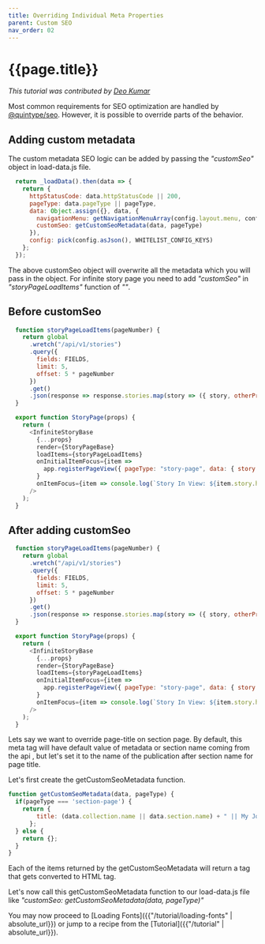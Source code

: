 ```yaml
---
title: Overriding Individual Meta Properties
parent: Custom SEO
nav_order: 02
---
```


# {{page.title}}

*This tutorial was contributed by [Deo Kumar](https://www.linkedin.com/in/deo-kumar)*

Most common requirements for SEO optimization are handled by [@quintype/seo](https://developers.quintype.com/quintype-node-seo/). However, it is possible to override parts of the behavior.

## Adding custom metadata

The custom metadata SEO logic can be added by passing the *"customSeo"* object in load-data.js file. 

```javascript
  return _loadData().then(data => {
    return {
      httpStatusCode: data.httpStatusCode || 200,
      pageType: data.pageType || pageType,
      data: Object.assign({}, data, {
        navigationMenu: getNavigationMenuArray(config.layout.menu, config.sections),
        customSeo: getCustomSeoMetadata(data, pageType)
      }),
      config: pick(config.asJson(), WHITELIST_CONFIG_KEYS)
    };
  });
```
The above customSeo object will overwrite all the metadata which you will pass in the object. For infinite story page you need to add *"customSeo"* in *"storyPageLoadItems"* function of *"<InfiniteStoryBase />"*.

## Before customSeo
```javascript
  function storyPageLoadItems(pageNumber) {
    return global
      .wretch("/api/v1/stories")
      .query({
        fields: FIELDS,
        limit: 5,
        offset: 5 * pageNumber
      })
      .get()
      .json(response => response.stories.map(story => ({ story, otherProp: "value" })));
  }

  export function StoryPage(props) {
    return (
      <InfiniteStoryBase
        {...props}
        render={StoryPageBase}
        loadItems={storyPageLoadItems}
        onInitialItemFocus={item =>
          app.registerPageView({ pageType: "story-page", data: { story: item.story } }, `/${item.story.slug}`)
        }
        onItemFocus={item => console.log(`Story In View: ${item.story.headline}`)}
      />
    );
  }
```

## After adding customSeo
```javascript
  function storyPageLoadItems(pageNumber) {
    return global
      .wretch("/api/v1/stories")
      .query({
        fields: FIELDS,
        limit: 5,
        offset: 5 * pageNumber
      })
      .get()
      .json(response => response.stories.map(story => ({ story, otherProp: "value", customSeo: getCustomSeoMetadata(story, "story-page") })));
  }

  export function StoryPage(props) {
    return (
      <InfiniteStoryBase
        {...props}
        render={StoryPageBase}
        loadItems={storyPageLoadItems}
        onInitialItemFocus={item =>
          app.registerPageView({ pageType: "story-page", data: { story: item.story, customSeo: getCustomSeoMetadata(item.story, "story-page") } }, `/${item.story.slug}`)
        }
        onItemFocus={item => console.log(`Story In View: ${item.story.headline}`)}
      />
    );
  }
```

Lets say we want to override page-title on section page. By default, this meta tag will have default value of metadata or section name coming from the api , but let's set it to the name of the publication after section name for page title.

Let's first create the getCustomSeoMetadata function.

```javascript
function getCustomSeoMetadata(data, pageType) {
  if(pageType === 'section-page') {
    return {
        title: (data.collection.name || data.section.name) + " || My Journal"
      };
  } else {
    return {};
  }
}
```

Each of the items returned by the getCustomSeoMetadata will return a tag that gets converted to HTML tag.

Let's now call this getCustomSeoMetadata function to our load-data.js file like *"customSeo: getCustomSeoMetadata(data, pageType)"*


You may now proceed to [Loading Fonts]({{"/tutorial/loading-fonts" | absolute_url}}) or jump to a recipe from the [Tutorial]({{"/tutorial" | absolute_url}}).
